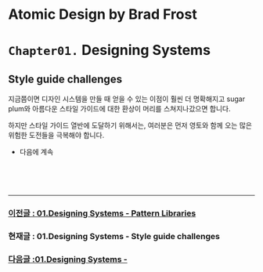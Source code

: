 # Atomic Design by Brad Frost

# `Chapter01.` Designing Systems

## **Style guide challenges**

지금쯤이면 디자인 시스템을 만들 때 얻을 수 있는 이점이 훨씬 더 명확해지고 sugar plum와 아름다운 스타일 가이드에 대한 환상이 머리를 스쳐지나갔으면 합니다.

하지만 스타일 가이드 열반에 도달하기 위해서는, 여러분은 먼저 영토와 함께 오는 많은 위험한 도전들을 극복해야 합니다.

- 다음에 계속

<br/>
<br/>
<br/>

---

### [이전글 : 01.Designing Systems - Pattern Libraries](./01-DesigningSystems-06.md)

### 현재글 : 01.Designing Systems - Style guide challenges

### [다음글 :01.Designing Systems - ](./01-DesigningSystems-08.md)
